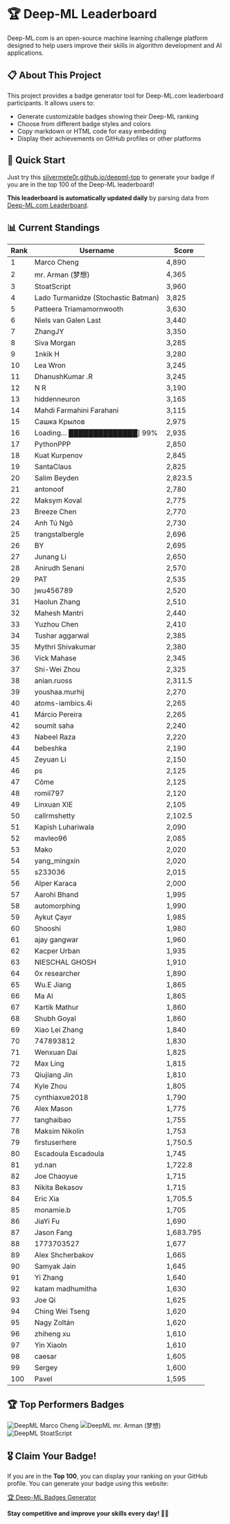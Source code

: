 # 🏆 Deep-ML Leaderboard

Deep-ML.com is an open-source machine learning challenge platform designed to help users improve their skills in algorithm development and AI applications.  

## 📋 About This Project

This project provides a badge generator tool for Deep-ML.com leaderboard participants. It allows users to:
- Generate customizable badges showing their Deep-ML ranking
- Choose from different badge styles and colors
- Copy markdown or HTML code for easy embedding
- Display their achievements on GitHub profiles or other platforms

## 🚀 Quick Start

Just try this [silvermete0r.github.io/deepml-top](https://silvermete0r.github.io/deepml-top) to generate your badge if you are in the top 100 of the Deep-ML leaderboard!

**This leaderboard is automatically updated daily** by parsing data from [Deep-ML.com Leaderboard](https://www.deep-ml.com/leaderboard).  

## 📊 Current Standings  

<!-- LEADERBOARD_START -->
| Rank | Username | Score |
|------|---------|-------|
| 1 | Marco Cheng | 4,890 |
| 2 | mr. Arman (梦想) | 4,365 |
| 3 | StoatScript | 3,960 |
| 4 | Lado Turmanidze (Stochastic Batman) | 3,825 |
| 5 | Patteera Triamamornwooth | 3,630 |
| 6 | Niels van Galen Last | 3,440 |
| 7 | ZhangJY | 3,350 |
| 8 | Siva Morgan | 3,285 |
| 9 | 1nkik H | 3,280 |
| 10 | Lea Wron | 3,245 |
| 11 | DhanushKumar .R | 3,245 |
| 12 | N R | 3,190 |
| 13 | hiddenneuron | 3,165 |
| 14 | Mahdi Farmahini Farahani | 3,115 |
| 15 | Сашка Крылов | 2,975 |
| 16 | Loading… ██████████████] 99% | 2,935 |
| 17 | PythonPPP | 2,850 |
| 18 | Kuat Kurpenov | 2,845 |
| 19 | SantaClaus | 2,825 |
| 20 | Salim Beyden | 2,823.5 |
| 21 | antonoof | 2,780 |
| 22 | Maksym Koval | 2,775 |
| 23 | Breeze Chen | 2,770 |
| 24 | Anh Tú Ngô | 2,730 |
| 25 | trangstalbergle | 2,696 |
| 26 | BY | 2,695 |
| 27 | Junang Li | 2,650 |
| 28 | Anirudh Senani | 2,570 |
| 29 | PAT | 2,535 |
| 30 | jwu456789 | 2,520 |
| 31 | Haolun Zhang | 2,510 |
| 32 | Mahesh Mantri | 2,440 |
| 33 | Yuzhou Chen | 2,410 |
| 34 | Tushar aggarwal | 2,385 |
| 35 | Mythri Shivakumar | 2,380 |
| 36 | Vick Mahase | 2,345 |
| 37 | Shi-Wei Zhou | 2,325 |
| 38 | anian.ruoss | 2,311.5 |
| 39 | youshaa.murhij | 2,270 |
| 40 | atoms-iambics.4i | 2,265 |
| 41 | Márcio Pereira | 2,265 |
| 42 | soumit saha | 2,240 |
| 43 | Nabeel Raza | 2,220 |
| 44 | bebeshka | 2,190 |
| 45 | Zeyuan Li | 2,150 |
| 46 | ps | 2,125 |
| 47 | Côme | 2,125 |
| 48 | romil797 | 2,120 |
| 49 | Linxuan XIE | 2,105 |
| 50 | callrmshetty | 2,102.5 |
| 51 | Kapish Luhariwala | 2,090 |
| 52 | mavleo96 | 2,085 |
| 53 | Mako | 2,020 |
| 54 | yang_mingxin | 2,020 |
| 55 | s233036 | 2,015 |
| 56 | Alper Karaca | 2,000 |
| 57 | Aarohi Bhand | 1,995 |
| 58 | automorphing | 1,990 |
| 59 | Aykut Çayır | 1,985 |
| 60 | Shooshi | 1,980 |
| 61 | ajay gangwar | 1,960 |
| 62 | Kacper Urban | 1,935 |
| 63 | NIESCHAL GHOSH | 1,910 |
| 64 | 0x researcher | 1,890 |
| 65 | Wu.E Jiang | 1,865 |
| 66 | Ma Al | 1,865 |
| 67 | Kartik Mathur | 1,860 |
| 68 | Shubh Goyal | 1,860 |
| 69 | Xiao Lei Zhang | 1,840 |
| 70 | 747893812 | 1,830 |
| 71 | Wenxuan Dai | 1,825 |
| 72 | Max Ling | 1,815 |
| 73 | Qiujiang Jin | 1,810 |
| 74 | Kyle Zhou | 1,805 |
| 75 | cynthiaxue2018 | 1,790 |
| 76 | Alex Mason | 1,775 |
| 77 | tanghaibao | 1,755 |
| 78 | Maksim Nikolin | 1,753 |
| 79 | firstuserhere | 1,750.5 |
| 80 | Escadoula Escadoula | 1,745 |
| 81 | yd.nan | 1,722.8 |
| 82 | Joe Chaoyue | 1,715 |
| 83 | Nikita Bekasov | 1,715 |
| 84 | Eric Xia | 1,705.5 |
| 85 | monamie.b | 1,705 |
| 86 | JiaYi Fu | 1,690 |
| 87 | Jason Fang | 1,683.795 |
| 88 | 1773703527 | 1,677 |
| 89 | Alex Shcherbakov | 1,665 |
| 90 | Samyak Jain | 1,645 |
| 91 | Yi Zhang | 1,640 |
| 92 | katam madhumitha | 1,630 |
| 93 | Joe Qi | 1,625 |
| 94 | Ching Wei Tseng | 1,620 |
| 95 | Nagy Zoltán | 1,620 |
| 96 | zhiheng xu | 1,610 |
| 97 | Yin Xiaoln | 1,610 |
| 98 | caesar | 1,605 |
| 99 | Sergey | 1,600 |
| 100 | Pavel | 1,595 |
<!-- LEADERBOARD_END -->

## 🏆 Top Performers Badges

<!-- BADGES_START -->
![DeepML Marco Cheng](https://img.shields.io/badge/dynamic/json?url=https%3A%2F%2Fraw.githubusercontent.com%2Fsilvermete0r%2Fdeepml-top%2Fmain%2Fbadges.json&query=%24.4091c1a21900bd2c7d3f4e343acddda1.label&prefix=Rank%20&style=for-the-badge&label=%F0%9F%9A%80%20DeepML&color=blue&link=https%3A%2F%2Fwww.deep-ml.com%2Fleaderboard)
![DeepML mr. Arman (梦想)](https://img.shields.io/badge/dynamic/json?url=https%3A%2F%2Fraw.githubusercontent.com%2Fsilvermete0r%2Fdeepml-top%2Fmain%2Fbadges.json&query=%24.1247b1b5b9cd95e98d7ff7438207406f.label&prefix=Rank%20&style=for-the-badge&label=%F0%9F%9A%80%20DeepML&color=blue&link=https%3A%2F%2Fwww.deep-ml.com%2Fleaderboard)
![DeepML StoatScript](https://img.shields.io/badge/dynamic/json?url=https%3A%2F%2Fraw.githubusercontent.com%2Fsilvermete0r%2Fdeepml-top%2Fmain%2Fbadges.json&query=%24.2561d6c634fa6c4eb794454446029d95.label&prefix=Rank%20&style=for-the-badge&label=%F0%9F%9A%80%20DeepML&color=blue&link=https%3A%2F%2Fwww.deep-ml.com%2Fleaderboard)
<!-- BADGES_END -->

## 🎖 Claim Your Badge!  

If you are in the **Top 100**, you can display your ranking on your GitHub profile. You can generate your badge using this website:

[🏆 Deep-ML Badges Generator](https://silvermete0r.github.io/deepml-top/)

**Stay competitive and improve your skills every day! 🚀🔥**